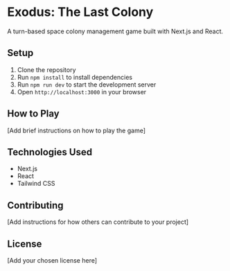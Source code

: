 # Exodus: The Last Colony

A turn-based space colony management game built with Next.js and React.

## Setup

1. Clone the repository
2. Run `npm install` to install dependencies
3. Run `npm run dev` to start the development server
4. Open `http://localhost:3000` in your browser

## How to Play

[Add brief instructions on how to play the game]

## Technologies Used

- Next.js
- React
- Tailwind CSS

## Contributing

[Add instructions for how others can contribute to your project]

## License

[Add your chosen license here]
